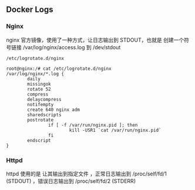 ## Docker Logs

### Nginx

nginx 官方镜像，使用了一种方式，让日志输出到 STDOUT，也就是 创建一个符号链接 /var/log/nginx/access.log 到 /dev/stdout

`/etc/logrotate.d/nginx`
```
root@nginx:/# cat /etc/logrotate.d/nginx
/var/log/nginx/*.log {
        daily
        missingok
        rotate 52
        compress
        delaycompress
        notifempty
        create 640 nginx adm
        sharedscripts
        postrotate
                if [ -f /var/run/nginx.pid ]; then
                        kill -USR1 `cat /var/run/nginx.pid`
                fi
        endscript
}
```

### Httpd

httpd 使用的是 让其输出到指定文件 ，正常日志输出到 /proc/self/fd/1 (STDOUT) ，错误日志输出到 /proc/self/fd/2 (STDERR)

